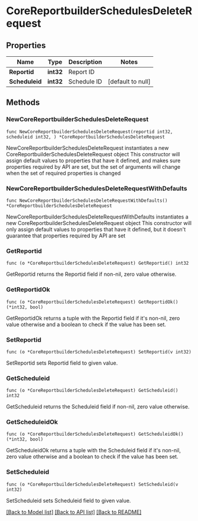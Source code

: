 # CoreReportbuilderSchedulesDeleteRequest

## Properties

Name | Type | Description | Notes
------------ | ------------- | ------------- | -------------
**Reportid** | **int32** | Report ID | 
**Scheduleid** | **int32** | Schedule ID | [default to null]

## Methods

### NewCoreReportbuilderSchedulesDeleteRequest

`func NewCoreReportbuilderSchedulesDeleteRequest(reportid int32, scheduleid int32, ) *CoreReportbuilderSchedulesDeleteRequest`

NewCoreReportbuilderSchedulesDeleteRequest instantiates a new CoreReportbuilderSchedulesDeleteRequest object
This constructor will assign default values to properties that have it defined,
and makes sure properties required by API are set, but the set of arguments
will change when the set of required properties is changed

### NewCoreReportbuilderSchedulesDeleteRequestWithDefaults

`func NewCoreReportbuilderSchedulesDeleteRequestWithDefaults() *CoreReportbuilderSchedulesDeleteRequest`

NewCoreReportbuilderSchedulesDeleteRequestWithDefaults instantiates a new CoreReportbuilderSchedulesDeleteRequest object
This constructor will only assign default values to properties that have it defined,
but it doesn't guarantee that properties required by API are set

### GetReportid

`func (o *CoreReportbuilderSchedulesDeleteRequest) GetReportid() int32`

GetReportid returns the Reportid field if non-nil, zero value otherwise.

### GetReportidOk

`func (o *CoreReportbuilderSchedulesDeleteRequest) GetReportidOk() (*int32, bool)`

GetReportidOk returns a tuple with the Reportid field if it's non-nil, zero value otherwise
and a boolean to check if the value has been set.

### SetReportid

`func (o *CoreReportbuilderSchedulesDeleteRequest) SetReportid(v int32)`

SetReportid sets Reportid field to given value.


### GetScheduleid

`func (o *CoreReportbuilderSchedulesDeleteRequest) GetScheduleid() int32`

GetScheduleid returns the Scheduleid field if non-nil, zero value otherwise.

### GetScheduleidOk

`func (o *CoreReportbuilderSchedulesDeleteRequest) GetScheduleidOk() (*int32, bool)`

GetScheduleidOk returns a tuple with the Scheduleid field if it's non-nil, zero value otherwise
and a boolean to check if the value has been set.

### SetScheduleid

`func (o *CoreReportbuilderSchedulesDeleteRequest) SetScheduleid(v int32)`

SetScheduleid sets Scheduleid field to given value.



[[Back to Model list]](../README.md#documentation-for-models) [[Back to API list]](../README.md#documentation-for-api-endpoints) [[Back to README]](../README.md)


